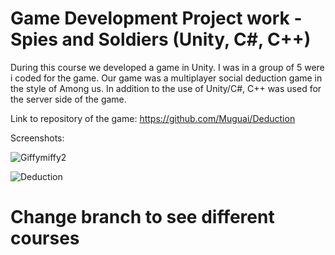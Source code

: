 # Game Development Project work - Spies and Soldiers (Unity, C#, C++)

During this course we developed a game in Unity. I was in a group of 5 were i coded for the game.
Our game was a multiplayer social deduction game in the style of Among us.
In addition to the use of Unity/C#, C++ was used for the server side of the game.

Link to repository of the game: https://github.com/Muguai/Deduction

Screenshots:

![Giffymiffy2](https://user-images.githubusercontent.com/37656342/214816293-2579faad-ba18-4992-bd72-5741143c3ad2.gif)

![Deduction](https://user-images.githubusercontent.com/37656342/214817713-481e18f1-5b85-49fa-8f21-798fff9d84a7.gif)




# Change branch to see different courses
